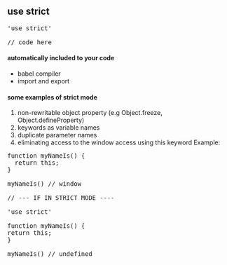 ## use strict

<pre>
'use strict'

// code here
</pre>

#### automatically included to your code

- babel compiler
- import and export

#### some examples of strict mode

1. non-rewritable object property (e.g Object.freeze, Object.defineProperty)
2. keywords as variable names
3. duplicate parameter names
4. eliminating access to the window access using this keyword
Example:
<pre>
function myNameIs() {
  return this;
}

myNameIs() // window

// --- IF IN STRICT MODE ----

'use strict'

function myNameIs() {
return this;
}

myNameIs() // undefined

</pre>
